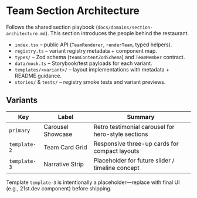 # Team Section Architecture

Follows the shared section playbook (`docs/domains/section-architecture.md`). This section introduces the people behind the restaurant.

- `index.tsx` – public API (`TeamRenderer`, `renderTeam`, typed helpers).
- `registry.ts` – variant registry metadata + component map.
- `types/` – Zod schema (`teamContentZodSchema`) and `TeamMember` contract.
- `data/mock.ts` – Storybook/test payloads for each variant.
- `templates/<variant>/` – layout implementations with metadata + README guidance.
- `stories/` & `tests/` – registry smoke tests and variant previews.

## Variants

| Key         | Label             | Summary                                            |
|-------------|-------------------|----------------------------------------------------|
| `primary`   | Carousel Showcase | Retro testimonial carousel for hero-style sections |
| `template-2`| Team Card Grid    | Responsive three-up cards for compact layouts      |
| `template-3`| Narrative Strip   | Placeholder for future slider / timeline concept   |

Template `template-3` is intentionally a placeholder—replace with final UI (e.g., 21st.dev component) before shipping.
